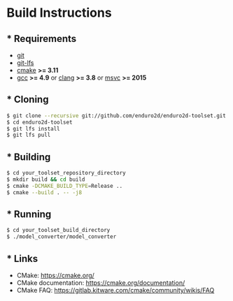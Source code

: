# Build Instructions

## * Requirements

- [git](https://git-scm.com/)
- [git-lfs](https://git-lfs.github.com/)
- [cmake](https://cmake.org/) **>= 3.11**
- [gcc](https://www.gnu.org/software/gcc/) **>= 4.9** or [clang](https://clang.llvm.org/) **>= 3.8** or [msvc](https://visualstudio.microsoft.com/) **>= 2015**

## * Cloning

```bash
$ git clone --recursive git://github.com/enduro2d/enduro2d-toolset.git
$ cd enduro2d-toolset
$ git lfs install
$ git lfs pull
```

## * Building

```bash
$ cd your_toolset_repository_directory
$ mkdir build && cd build
$ cmake -DCMAKE_BUILD_TYPE=Release ..
$ cmake --build . -- -j8
```

## * Running

```bash
$ cd your_toolset_build_directory
$ ./model_converter/model_converter
```

## * Links

- CMake: https://cmake.org/
- CMake documentation: https://cmake.org/documentation/
- CMake FAQ: https://gitlab.kitware.com/cmake/community/wikis/FAQ
